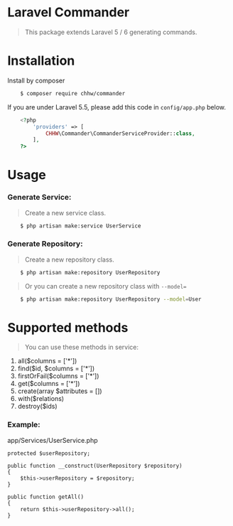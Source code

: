 # Laravel Commander

> This package extends Laravel 5 / 6 generating commands.

# Installation

Install by composer

```bash
    $ composer require chhw/commander
```

If you are under Laravel 5.5, please add this code in `config/app.php` below.

```php
    <?php
        'providers' => [
            CHHW\Commander\CommanderServiceProvider::class,
        ],
    ?>
```

# Usage

### Generate Service:

> Create a new service class.

```bash
    $ php artisan make:service UserService
```

### Generate Repository:

> Create a new repository class.

```bash
    $ php artisan make:repository UserRepository
```

> Or you can create a new repository class with `--model=`

```bash
    $ php artisan make:repository UserRepository --model=User
```

# Supported methods

> You can use these methods in service:

1. all($columns = ['*'])
2. find($id, $columns = ['*'])
3. firstOrFail($columns = ['*'])
4. get($columns = ['*'])
5. create(array $attributes = [])
6. with($relations)
7. destroy($ids)

### Example:

app/Services/UserService.php

```
protected $userRepository;

public function __construct(UserRepository $repository)
{
    $this->userRepository = $repository;
}

public function getAll()
{
    return $this->userRepository->all();
}
```
